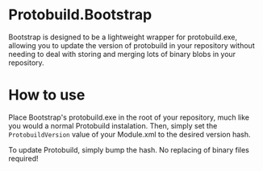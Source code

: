 # Protobuild.Bootstrap

Bootstrap is designed to be a lightweight wrapper for protobuild.exe, allowing you to update the version of protobuild in your repository without needing to deal with storing and merging lots of binary blobs in your repository.

# How to use

Place Bootstrap's protobuild.exe in the root of your repository, much like you would a normal Protobuild instalation.  Then, simply set the `ProtobuildVersion` value of your Module.xml to the desired version hash.

To update Protobuild, simply bump the hash.  No replacing of binary files required!